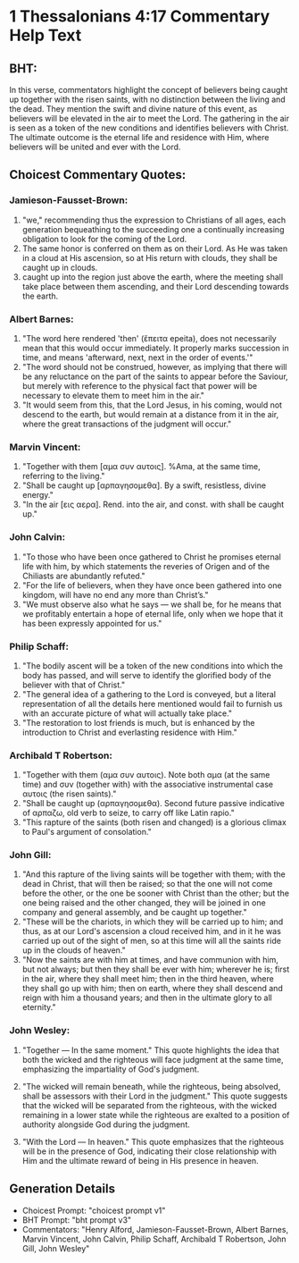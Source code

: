 # 1 Thessalonians 4:17 Commentary Help Text

## BHT:
In this verse, commentators highlight the concept of believers being caught up together with the risen saints, with no distinction between the living and the dead. They mention the swift and divine nature of this event, as believers will be elevated in the air to meet the Lord. The gathering in the air is seen as a token of the new conditions and identifies believers with Christ. The ultimate outcome is the eternal life and residence with Him, where believers will be united and ever with the Lord.

## Choicest Commentary Quotes:
### Jamieson-Fausset-Brown:
1. "we," recommending thus the expression to Christians of all ages, each generation bequeathing to the succeeding one a continually increasing obligation to look for the coming of the Lord.
2. The same honor is conferred on them as on their Lord. As He was taken in a cloud at His ascension, so at His return with clouds, they shall be caught up in clouds.
3. caught up into the region just above the earth, where the meeting shall take place between them ascending, and their Lord descending towards the earth.

### Albert Barnes:
1. "The word here rendered 'then' (ἔπειτα epeita), does not necessarily mean that this would occur immediately. It properly marks succession in time, and means 'afterward, next, next in the order of events.'" 
2. "The word should not be construed, however, as implying that there will be any reluctance on the part of the saints to appear before the Saviour, but merely with reference to the physical fact that power will be necessary to elevate them to meet him in the air." 
3. "It would seem from this, that the Lord Jesus, in his coming, would not descend to the earth, but would remain at a distance from it in the air, where the great transactions of the judgment will occur."

### Marvin Vincent:
1. "Together with them [αμα συν αυτοις]. %Ama, at the same time, referring to the living." 
2. "Shall be caught up [αρπαγησομεθα]. By a swift, resistless, divine energy." 
3. "In the air [εις αερα]. Rend. into the air, and const. with shall be caught up."

### John Calvin:
1. "To those who have been once gathered to Christ he promises eternal life with him, by which statements the reveries of Origen and of the Chiliasts are abundantly refuted."
2. "For the life of believers, when they have once been gathered into one kingdom, will have no end any more than Christ’s."
3. "We must observe also what he says — we shall be, for he means that we profitably entertain a hope of eternal life, only when we hope that it has been expressly appointed for us."

### Philip Schaff:
1. "The bodily ascent will be a token of the new conditions into which the body has passed, and will serve to identify the glorified body of the believer with that of Christ."
2. "The general idea of a gathering to the Lord is conveyed, but a literal representation of all the details here mentioned would fail to furnish us with an accurate picture of what will actually take place."
3. "The restoration to lost friends is much, but is enhanced by the introduction to Christ and everlasting residence with Him."

### Archibald T Robertson:
1. "Together with them (αμα συν αυτοις). Note both αμα (at the same time) and συν (together with) with the associative instrumental case αυτοις (the risen saints)."
2. "Shall be caught up (αρπαγησομεθα). Second future passive indicative of αρπαζω, old verb to seize, to carry off like Latin rapio."
3. "This rapture of the saints (both risen and changed) is a glorious climax to Paul's argument of consolation."

### John Gill:
1. "And this rapture of the living saints will be together with them; with the dead in Christ, that will then be raised; so that the one will not come before the other, or the one be sooner with Christ than the other; but the one being raised and the other changed, they will be joined in one company and general assembly, and be caught up together."
2. "These will be the chariots, in which they will be carried up to him; and thus, as at our Lord's ascension a cloud received him, and in it he was carried up out of the sight of men, so at this time will all the saints ride up in the clouds of heaven."
3. "Now the saints are with him at times, and have communion with him, but not always; but then they shall be ever with him; wherever he is; first in the air, where they shall meet him; then in the third heaven, where they shall go up with him; then on earth, where they shall descend and reign with him a thousand years; and then in the ultimate glory to all eternity."

### John Wesley:
1. "Together — In the same moment." This quote highlights the idea that both the wicked and the righteous will face judgment at the same time, emphasizing the impartiality of God's judgment.

2. "The wicked will remain beneath, while the righteous, being absolved, shall be assessors with their Lord in the judgment." This quote suggests that the wicked will be separated from the righteous, with the wicked remaining in a lower state while the righteous are exalted to a position of authority alongside God during the judgment.

3. "With the Lord — In heaven." This quote emphasizes that the righteous will be in the presence of God, indicating their close relationship with Him and the ultimate reward of being in His presence in heaven.


## Generation Details
- Choicest Prompt: "choicest prompt v1"
- BHT Prompt: "bht prompt v3"
- Commentators: "Henry Alford, Jamieson-Fausset-Brown, Albert Barnes, Marvin Vincent, John Calvin, Philip Schaff, Archibald T Robertson, John Gill, John Wesley"
